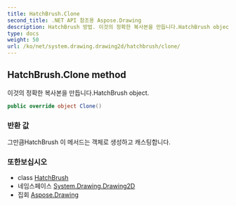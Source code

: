 ```yaml
---
title: HatchBrush.Clone
second_title: .NET API 참조용 Aspose.Drawing
description: HatchBrush 방법. 이것의 정확한 복사본을 만듭니다.HatchBrush object.
type: docs
weight: 50
url: /ko/net/system.drawing.drawing2d/hatchbrush/clone/
---
```

## HatchBrush.Clone method

이것의 정확한 복사본을 만듭니다.HatchBrush object.

```csharp
public override object Clone()
```

### 반환 값

그만큼HatchBrush 이 메서드는 객체로 생성하고 캐스팅합니다.

### 또한보십시오

* class [HatchBrush](../)
* 네임스페이스 [System.Drawing.Drawing2D](../../hatchbrush/)
* 집회 [Aspose.Drawing](../../../)


